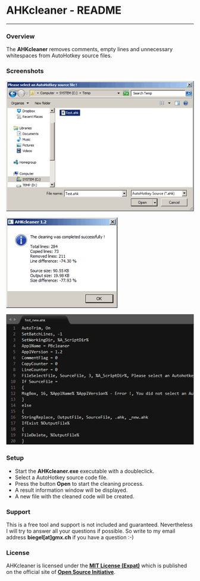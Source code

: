 # AHKcleaner - README #
---

### Overview ###

The **AHKcleaner** removes comments, empty lines and unnecessary whitespaces from AutoHotkey source files.

### Screenshots ###

![AHKcleaner - Select file dialog](development/readme/ahkcleaner1.png "AHKcleaner - Select file dialog")

![AHKcleaner - Result information](development/readme/ahkcleaner2.png "AHKcleaner - Result information")

![AHKcleaner - Cleaned source code](development/readme/ahkcleaner3.png "AHKcleaner - Cleaned source code")

### Setup ###

* Start the **AHKcleaner.exe** executable with a doubleclick.
* Select a AutoHotkey source code file.
* Press the button **Open** to start the cleaning process.
* A result information window will be displayed.
* A new file with the cleaned code will be created.

### Support ###

This is a free tool and support is not included and guaranteed. Nevertheless I will try to answer all your questions if possible. So write to my email address **biegel[at]gmx.ch** if you have a question :-)

### License ###

AHKcleaner is licensed under the [**MIT License (Expat)**](https://bitbucket.org/Blackneron/ahkcleaner/license/license.html) which is published on the official site of [**Open Source Initiative**](http://opensource.org/licenses/MIT).
